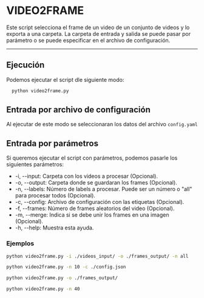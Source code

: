 # VIDEO2FRAME

Este script selecciona el frame de un video de un conjunto de videos y lo exporta a una carpeta.
La carpeta de entrada y salida se puede pasar por parámetro o se puede especificar en el archivo de configuración.

---

## Ejecución

Podemos ejecutar el script dle siguiente modo:

```bash
  python video2frame.py
```

## Entrada por archivo de configuración

Al ejecutar de este modo se seleccionaran los datos del archivo `config.yaml`

## Entrada por parámetros

Si queremos ejecutar el script con parámetros, podemos pasarle los siguientes parámetros:

- -i, --input: Carpeta con los videos a procesar (Opcional).
- -o, --output: Carpeta donde se guardaran los frames (Opcional).
- -n, --labels: Número de labels a procesar. Puede ser un número o "all" para procesar todos (Opcional).
- -c, --config: Archivo de configuración con las etiquetas (Opcional).
- -f, --frames: Número de frames aleatorios del video (Opcional).
- -m, --merge: Indica si se debe unir los frames en una imagen (Opcional).
- -h, --help: Muestra esta ayuda.

### Ejemplos

```bash
python video2frame.py -i ./videos_input/ -o ./frames_output/ -n all
```

```bash
python video2frame.py -n 10 -c ./config.json
```

```bash
python video2frame.py -o ./frames_output/
```

```bash
python video2frame.py -n 40
```
